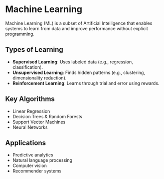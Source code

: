 # Machine Learning

Machine Learning (ML) is a subset of Artificial Intelligence that enables systems to learn from data and improve performance without explicit programming.

## Types of Learning
- **Supervised Learning**: Uses labeled data (e.g., regression, classification).
- **Unsupervised Learning**: Finds hidden patterns (e.g., clustering, dimensionality reduction).
- **Reinforcement Learning**: Learns through trial and error using rewards.

## Key Algorithms
- Linear Regression
- Decision Trees & Random Forests
- Support Vector Machines
- Neural Networks

## Applications
- Predictive analytics
- Natural language processing
- Computer vision
- Recommender systems
